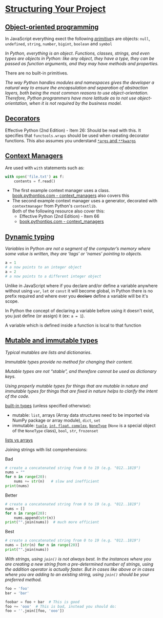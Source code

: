 # [Structuring Your Project](thttps://docs.python-guide.org/writing/structure/)

## [Object-oriented programming](https://docs.python-guide.org/writing/structure/#object-oriented-programming)

In JavaScript everything exect the following [_primitive_](https://developer.mozilla.org/en-US/docs/Glossary/Primitive)s are objects: `null`, `undefined`, `string`, `number`, `bigint`, `boolean` and `symbol`

_In Python, everything is an object_. _Functions, classes, strings, and even types are objects in Python: like any object, they have a type, they can be passed as function arguments, and they may have methods and properties._

There are no built-in primitives.

_The way Python handles modules and namespaces gives the developer a natural way to ensure the encapsulation and separation of abstraction layers, both being the most common reasons to use object-orientation. Therefore, Python programmers have more latitude as to not use object-orientation, when it is not required by the business model._

## [Decorators](https://docs.python-guide.org/writing/structure/#decorators)

Effective Python (2nd Edition) - Item 26: Should be read with this. It specifies that `functools.wraps` should be used when creating decorator functions. This also assumes you understand [`*args` and `**kwargs`](https://book.pythontips.com/en/latest/args_and_kwargs.html)

## [Context Managers](https://docs.python-guide.org/writing/structure/#context-managers)

Are used with `with` statements such as:

```python
with open('file.txt') as f:
    contents = f.read()
```

* The first example context manager uses a class.  
  [book.pythontips.com - context_managers](https://book.pythontips.com/en/latest/context_managers.html#implementing-a-context-manager-as-a-class) also covers this
* The second example context manager uses a generator, decorated with `contextmanager` from Python's `contextlib`.  
  Both of the following resource also cover this:
  * Effective Python (2nd Edition) - Item 66
  * [book.pythontips.com - context_managers](https://book.pythontips.com/en/latest/context_managers.html#implementing-a-context-manager-as-a-generator)

## [Dynamic typing](https://docs.python-guide.org/writing/structure/#dynamic-typing)

_Variables_ in Python _are not a segment of the computer’s memory where some value is written, they are ‘tags’ or ‘names’ pointing to objects._

```python
a = 1
# a now points to an integer object
a = 2
# a now points to a different integer object
```

Unlike in JavaScript where if you declare and/or define a variable anywhere without using `var`, `let` or `const` it will become global, in Python there is no prefix required and where ever you ~~declare~~ define a variable will be it's scope.

In Python the concept of declaring a variable before using it doesn't exist, you just define (or assign) it (ex: `a = 1`).

A variable which is defined inside a function is local to that function

## [Mutable and immutable types](https://docs.python-guide.org/writing/structure/#mutable-and-immutable-types)

_Typical mutables are lists and dictionaries_.

_Immutable types provide no method for changing their content._

_Mutable types are not “stable”, and therefore cannot be used as dictionary keys._

_Using properly mutable types for things that are mutable in nature and immutable types for things that are fixed in nature helps to clarify the intent of the code._

[built-in types](https://www.guru99.com/mutable-and-immutable-in-python.html#9) (unless specified otherwise):

* mutable: `list`, arrays (Array data structures need to be imported via NumPy package or array module), `dict`, `set`
* immutable: [`tuple`](https://docs.python.org/3/tutorial/datastructures.html#tuples-and-sequences), [`int`, `float`, `complex`](https://docs.python.org/3/library/stdtypes.html#numeric-types-int-float-complex), [`NoneType`](https://www.pythontutorial.net/advanced-python/python-none/) (`None` is a special object of the `NoneType` class), `bool`, `str`, `frozenset`

[lists vs arrays](https://learnpython.com/blog/python-array-vs-list/)

Joining strings with list comprehensions:

Bad
```python
# create a concatenated string from 0 to 19 (e.g. "012..1819")
nums = ""
for n in range(20):
    nums += str(n)   # slow and inefficient
print(nums)
```

Better
```python
# create a concatenated string from 0 to 19 (e.g. "012..1819")
nums = []
for n in range(20):
    nums.append(str(n))
print("".join(nums))  # much more efficient
```

Best
```python
# create a concatenated string from 0 to 19 (e.g. "012..1819")
nums = [str(n) for n in range(20)]
print("".join(nums))
```

_With strings, using `join()` is not always best. In the instances where you are creating a new string from a pre-determined number of strings, using the addition operator is actually faster. But in cases like above or in cases where you are adding to an existing string, using `join()` should be your preferred method._

```python
foo = 'foo'
bar = 'bar'

foobar = foo + bar  # This is good
foo += 'ooo'  # This is bad, instead you should do:
foo = ''.join([foo, 'ooo'])
```
